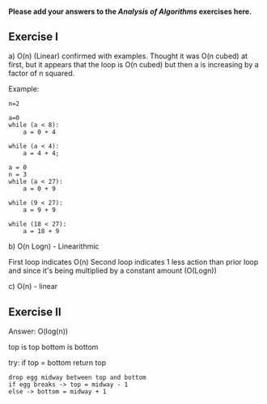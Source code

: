 #### Please add your answers to the **_Analysis of Algorithms_** exercises here.

## Exercise I

a) O(n) (Linear) confirmed with examples. Thought it was O(n cubed) at first, but it appears that the loop is O(n cubed) but then a is increasing by a factor of n squared.

Example:

```
n=2

a=0
while (a < 8):
    a = 0 + 4

while (a < 4):
    a = 4 + 4;

a = 0
n = 3
while (a < 27):
    a = 0 + 9

while (9 < 27):
    a = 9 + 9

while (18 < 27):
    a = 18 + 9
```

b) O(n Logn) - Linearithmic

First loop indicates O(n)
Second loop indicates 1 less action than prior loop and since it's being multiplied by a constant amount (O(Logn))

c) O(n) - linear

## Exercise II

Answer: O(log(n))

top is top
bottom is bottom

try:
if top = bottom
return top

    drop egg midway between top and bottom
    if egg breaks -> top = midway - 1
    else -> bottom = midway + 1
